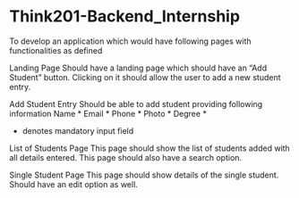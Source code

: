 # Think201-Backend_Internship
To develop an application which would have following pages with functionalities as defined

Landing Page 
Should have a landing page which should have an “Add Student” button. Clicking on it should allow the user to add a new student entry.

Add Student Entry
Should be able to add student providing following information
Name *
Email *
Phone *
Photo *
Degree *

* denotes mandatory input field

List of Students Page 
This page should show the list of students added with all details entered. This page should also have a search option. 

Single Student Page
This page should show details of the single student. Should have an edit option as well.
